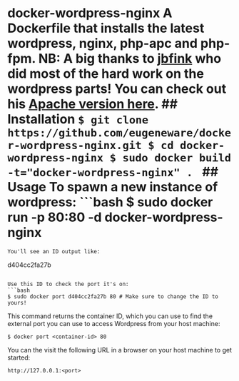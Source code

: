 # docker-wordpress-nginx A Dockerfile that installs the latest wordpress, nginx, php-apc and php-fpm.  NB: A big thanks to [jbfink](https://github.com/jbfink/docker-wordpress) who did most of the hard work on the wordpress parts!  You can check out his [Apache version here](https://github.com/jbfink/docker-wordpress).  ## Installation ``` $ git clone https://github.com/eugeneware/docker-wordpress-nginx.git $ cd docker-wordpress-nginx $ sudo docker build -t="docker-wordpress-nginx" .  ``` ## Usage To spawn a new instance of wordpress: ```bash $ sudo docker run -p 80:80 -d docker-wordpress-nginx
```
You'll see an ID output like:
```
d404cc2fa27b
```

Use this ID to check the port it's on:
```bash
$ sudo docker port d404cc2fa27b 80 # Make sure to change the ID to yours!
```

This command returns the container ID, which you can use to find the external port you can use to access Wordpress from your host machine:

```
$ docker port <container-id> 80
```

You can the visit the following URL in a browser on your host machine to get started:

```
http://127.0.0.1:<port>
```
